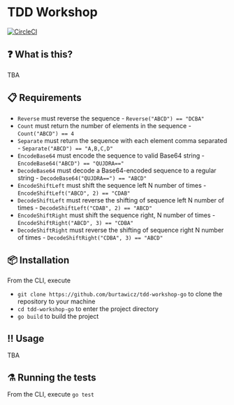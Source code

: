 # TDD Workshop

[![CircleCI](https://circleci.com/gh/burtawicz/tdd-workshop-go/tree/main.svg?style=svg&circle-token=b54f4458246611d235827f4c7d6cf77ba94d0e55)](https://circleci.com/gh/burtawicz/tdd-workshop-go/tree/main)

## :question: What is this?
TBA

## :clipboard: Requirements
* `Reverse` must reverse the sequence - `Reverse("ABCD") == "DCBA"`
* `Count` must return the number of elements in the sequence - `Count("ABCD") == 4`
* `Separate` must return the sequence with each element comma separated - `Separate("ABCD") == "A,B,C,D"`
* `EncodeBase64` must encode the sequence to valid Base64 string - `EncodeBase64("ABCD") == "QUJDRA=="`
* `DecodeBase64` must decode a Base64-encoded sequence to a regular string - `DecodeBase64("QUJDRA==") == "ABCD"`
* `EncodeShiftLeft` must shift the sequence left N number of times - `EncodeShiftLeft("ABCD", 2) == "CDAB"`
* `DecodeShiftLeft` must reverse the shifting of sequence left N number of times - `DecodeShiftLeft("CDAB", 2) == "ABCD"`
* `EncodeShiftRight` must shift the sequence right, N number of times - `EncodeShiftRight("ABCD", 3) == "CDBA"`
* `DecodeShiftRight` must reverse the shifting of sequence right N number of times - `DecodeShiftRight("CDBA", 3) == "ABCD"`

## :package: Installation
From the CLI, execute
* `git clone https://github.com/burtawicz/tdd-workshop-go` to clone the repository to your machine
* `cd tdd-workshop-go` to enter the project directory
* `go build` to build the project

## :bangbang: Usage
TBA

## :alembic: Running the tests
From the CLI, execute `go test`

